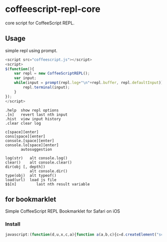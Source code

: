 # coffeescript-repl-core

core script for CoffeeScript REPL.

## Usage

simple repl using prompt.

```js
<script src="coffeescript.js"></script>
<script>
$(function(){
    var repl = new CoffeeScriptREPL();
    var input;
    while(input = prompt(repl.log+"\n"+repl.buffer, repl.defaultInput)){
        repl.terminal(input);
    }
});
</script>
```

```
.help  show repl options
.[n]   revert last nth input
.hist  view input history
.clear clear log

c[space][enter]
cons[space][enter]
console.[space][enter]
console.lo[space][enter]
       autosuggestion

log(str)   alt console.log()
clear()    alt console.clear()
dir(obj [, depth])
           alt console.dir()
type(obj)  alt typeof()
load(url)  load js file
$$[n]         last nth result variable
```


## for bookmarklet

Simple CoffeeScript REPL Bookmarklet for Safari on iOS

### Install

```js
javascript:(function(d,u,x,c,a){function a(a,b,c){c=d.createElement("script");c.src=a;c.onload=b;d.body.appendChild(c)}a(u,function(){a(c,function(){x=new CoffeeScriptREPL();while(c=prompt(x.log+"\n"+x.buffer,x.defaultInput))x.terminal(c)})})}(document,"https://coffeescript-repl.github.io/coffee-script.js",null,"https://coffeescript-repl.github.io/coffee-repl.js"))
```
